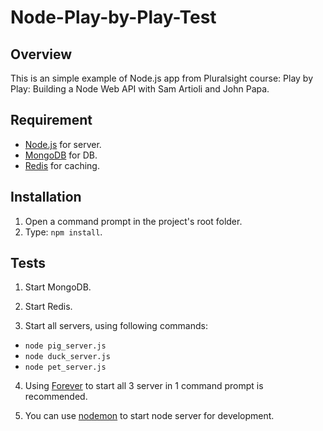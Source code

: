 # Node-Play-by-Play-Test

## Overview
This is an simple example of Node.js app from Pluralsight course: Play by Play: Building a Node Web API with Sam Artioli and John Papa.

## Requirement
* [Node.js](https://nodejs.org/) for server.
* [MongoDB](https://www.mongodb.com/) for DB.
* [Redis](http://redis.io/) for caching.

## Installation
1. Open a command prompt in the project's root folder.
2. Type: `npm install`.

## Tests
1. Start MongoDB.

2. Start Redis.

3. Start all servers, using following commands:

  * `node pig_server.js`
  * `node duck_server.js`
  * `node pet_server.js`

4. Using [Forever](https://github.com/foreverjs/forever) to start all 3 server in 1 command prompt is recommended.

5. You can use [nodemon](https://github.com/remy/nodemon) to start node server for development.